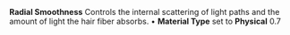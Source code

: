 <tr>
<td><strong>Radial Smoothness</strong></td>
<td>Controls the internal scattering of light paths and the amount of light the hair fiber absorbs.</td>
<td>&#8226; <strong>Material Type</strong> set to <strong>Physical</strong></td>
<td>0.7</td>
</tr>
